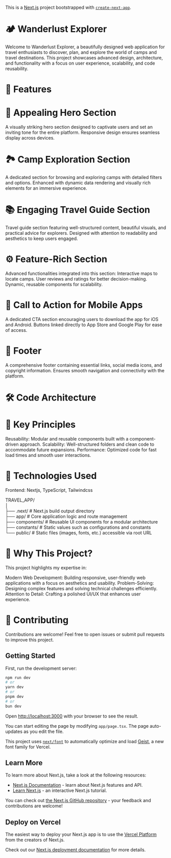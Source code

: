 This is a [Next.js](https://nextjs.org) project bootstrapped with [`create-next-app`](https://nextjs.org/docs/app/api-reference/cli/create-next-app).


# 🏕️ Wanderlust Explorer

Welcome to Wanderlust Explorer, a beautifully designed web application for travel enthusiasts to discover, plan, and explore the world of camps and travel destinations. This project showcases advanced design, architecture, and functionality with a focus on user experience, scalability, and code reusability.


# 🌟 Features

# 🎨 Appealing Hero Section
A visually striking hero section designed to captivate users and set an inviting tone for the entire platform.
Responsive design ensures seamless display across devices.

# 🏞️ Camp Exploration Section
A dedicated section for browsing and exploring camps with detailed filters and options.
Enhanced with dynamic data rendering and visually rich elements for an immersive experience.

# 📚 Engaging Travel Guide Section
Travel guide section featuring well-structured content, beautiful visuals, and practical advice for explorers.
Designed with attention to readability and aesthetics to keep users engaged.

# ⚙️ Feature-Rich Section
Advanced functionalities integrated into this section:
Interactive maps to locate camps.
User reviews and ratings for better decision-making.
Dynamic, reusable components for scalability.

# 📱 Call to Action for Mobile Apps
A dedicated CTA section encouraging users to download the app for iOS and Android.
Buttons linked directly to App Store and Google Play for ease of access.

# 🔗 Footer
A comprehensive footer containing essential links, social media icons, and copyright information.
Ensures smooth navigation and connectivity with the platform.

# 🛠️ Code Architecture

# 🔑 Key Principles
Reusability: Modular and reusable components built with a component-driven approach.
Scalability: Well-structured folders and clean code to accommodate future expansions.
Performance: Optimized code for fast load times and smooth user interactions.

# 🚀 Technologies Used

Frontend: Nextjs, TypeScript, Tailwindcss



TRAVEL_APP/  
│  
├── .next/             # Next.js build output directory  
├── app/               # Core application logic and route management  
├── components/        # Reusable UI components for a modular architecture  
├── constants/         # Static values such as configurations and constants    
└── public/            # Static files (images, fonts, etc.) accessible via root URL  



# 🎯 Why This Project?

This project highlights my expertise in:

Modern Web Development: Building responsive, user-friendly web applications with a focus on aesthetics and usability.
Problem-Solving: Designing complex features and solving technical challenges efficiently.
Attention to Detail: Crafting a polished UI/UX that enhances user experience.


# 🤝 Contributing

Contributions are welcome! Feel free to open issues or submit pull requests to improve this project.



## Getting Started

First, run the development server:

```bash
npm run dev
# or
yarn dev
# or
pnpm dev
# or
bun dev
```

Open [http://localhost:3000](http://localhost:3000) with your browser to see the result.

You can start editing the page by modifying `app/page.tsx`. The page auto-updates as you edit the file.

This project uses [`next/font`](https://nextjs.org/docs/app/building-your-application/optimizing/fonts) to automatically optimize and load [Geist](https://vercel.com/font), a new font family for Vercel.

## Learn More

To learn more about Next.js, take a look at the following resources:

- [Next.js Documentation](https://nextjs.org/docs) - learn about Next.js features and API.
- [Learn Next.js](https://nextjs.org/learn) - an interactive Next.js tutorial.

You can check out [the Next.js GitHub repository](https://github.com/vercel/next.js) - your feedback and contributions are welcome!

## Deploy on Vercel

The easiest way to deploy your Next.js app is to use the [Vercel Platform](https://vercel.com/new?utm_medium=default-template&filter=next.js&utm_source=create-next-app&utm_campaign=create-next-app-readme) from the creators of Next.js.

Check out our [Next.js deployment documentation](https://nextjs.org/docs/app/building-your-application/deploying) for more details.
